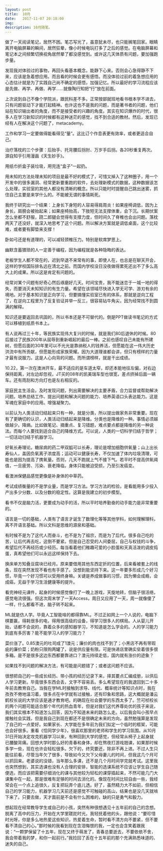 ```yaml
---
layout: post
title:  10月
date:   2017-11-07 20:18:00
img: 
description: 10月随笔。
---
```


做了一天阅读笔记，居然不困。笔芯写光了，虽意犹未尽，也只能搁笔回家。眼睛离开电脑屏幕的瞬间，居然狂晕，像小时候电玩打多了之后的感觉。在电脑屏幕和笔记本之间频繁切换视角居然晕了都没感觉到。或许这几天体质有问题，要加强跑步量。

发现我对体验过的事物，再回头看基本概念，能静下心来。否则会心急得静不下来，应该是急着想应用。而且看的时候会更有感悟。而没体验过前的着急想应用的心态估计就是为了实践自己尚不确定的感悟，加强记忆。所以最好的学习流程应该是先做、再学、再做、再学……就像陶行知把“行”放在前面。

上次说到自己不像个学院派，跟民科差不多。正常按部就班地看书根本学不进去，只有问题驱动下才能打起精神。也许这也不是我的问题，而是著书者的问题，他们站在知识输出者的角度，而不是接受者的兴趣的角度。其实在知识爆炸的时代，很多人在学习新知识的时候都有这种迷茫的感觉，找不到合适的教材。然后，发现已经有人在解决这个问题了，metacademy。

工作和学习一定要做得能看得见“量”。这比订个作息表更有效率，或者更适合自己。

治疗落枕的三个步骤：后抬手、托背腰后拐肘、万岁手后拐。各20秒重复两次。源自知乎引用漫画《天生妙手》。

用纸巾折盒子装垃圾，用完连“盒子”一起扔。

用未知的方法处理未知的项目是最不好的模式了，可惜又掉入了这种圈子，用一个开发中的很多漏洞、经常更新要重跑的软件，去处理新模式的数据，这种数据该怎么处理，实验室的其他人都没有清晰的概念。所以只能时时提醒自己跳出迷雾，抓住自己主要是来学什么的。不能被无谓的事情耗死。

我终于研究出一个结果：上身长下身短的人容易得肩周炎！如果座椅调低，因为上身长，肩膀会被抬起来；如果座椅抬高，下肢短无法支撑体重，会下沉。长期伏案怎么坐都不舒服，跷二郎腿会觉得有支撑力度，但时间久了脊椎也会出问题。落枕两天了还没好，就深入地思考了这个问题。所以解决方案就是调低桌面，这个比较难，或者要有脚垫来支撑！

卧如弓还是有道理的，可以减轻颈椎压力。特别是软席梦思上。

幽默含蓄猥琐的人一定善于编程，因为编程就是各种隐晦的表达。

老板学生人都不常在的，迟到早退不来常有的事，即使人在，也总是在聊天开会，这样的学校国际排名远在清北之前。而国内学校没日没夜做得累死还出不了多么高大上的成果。所以这是肯定有问题的。

经常对某个问题有好奇心然后琢磨好几天。时间宝贵，我不能迷恋于一城一地的得失，而要消灭未知知识的有生力量。希望在该领域尽快进入学无可学、游刃有余的境地。对于基本知识是正向学习，但要搞懂实验室已有的体系，那就是逆向工程了，在逆向工程里为了反复验证并举一反三，很容易钻牛角尖，因为经常找不到圆满的解释。

知识还是要返回去巩固的，所以书本还是不可替代的。倒是PPT做读书笔记的方式可以移植到纸质书本上。

有人说再过三十年，等民族实现伟大复兴的时候，就是我们80后退休的时候。80后接过了民族200年从屈辱到重新崛起的最后一棒。之前也感叹自己未能有所建树，但愿后面的30年里可以不光光是靠纳税人的钱养活，但愿能在这一伟大历史洪流中有所贡献，但愿能形成家族荣耀。因为大道理谁都会讲，但只有榜样的力量才最有说服力。这是人心向背的问题。而所谓榜样，就是干出成绩。

10.22，第一次在澳洲开车，最不适应的是车道太窄，却还本能地往左偏，对右边保持距离，对左边却忽视，JT买的08年的凯美瑞车型也很宽，差点挤掉后面一辆车。还有雨刮和方向灯也是左右相反的。

家庭民主生活会。及时发现问题，列出需要解决的主要矛盾，合力监督或帮助解决问题。培养总结工作、提出问题和解决问题的能力、培养英语口头表达能力。这是军魂在家庭中的应用。增强凝聚力。

以前认为人类活动归结起来只有一种，就是分类，所以提出做家务非常重要。现在有了更确切的认识，人类活动归结起来是降维。分类也是降维的一种。事情必须越做越少。降熵。比如做笔记、摘重点、复习错题，难点要点都是降维的另一种说法。而每个人要找到适合自己的降维方式。可以说，人类的一切科学归结于哲学；一切活动归结于机器学习。

好氧长寿理论。糖尿病的药二甲双胍可以长寿，理论是增加细胞供氧量；山上出长寿仙人，盖因负氧离子浓度高；运动可以健康长寿，不仅加速了体内垃圾清理，可能也是因为提高了携氧量。否则，几天不跑就上气不接下气。若平时不提高供氧阈值，一旦疲劳、污染、衰老降临，身体只能被迫受损，乃至引发癌变。

看澳洲保健品感觉更像是补身体的中草药。

考试成绩衡量的不是学业量，而是学习方法。学习方法的检验，是看能用多少投入产出多少分数、以及分数的稳定性。这算是我建立的初步模型。

看书不仅是脑力活，更要成为动手的活，所以平时培养勤奋的动手能力是非常重要的。

语言是一切的基础，人类有了语言才诞生了数理化等等其他学科，如何理解理科，离不开语言基础。所以文科是思维的源泉和基础。

有时候不是为了这代人而奋斗，也不是为了祖宗，而是为了后代。很多自己吃的苦，让后代再去吃，这倒不要紧。但是自己忍受的人间委屈，自己与权钱的斗争，希望后代不再经历或少经历。每当看着他们稚趣可爱的小脸蛋和天真活泼的调皮捣蛋，真希望他们可以永远这样保持下去。

换床单方知叠豆腐块已经月。原来要借用其他东西定折的位置，后来看被套上的线条，现在突然发现不看也有手感了。没想到能坚持下来。这一年要多形成几个好习惯，毕竟一个好习惯可以受用终身嘛。关键是养成做事的习惯，因为懒会成瘾，会成癌，无益于学习生活健康等的提升。

看完神经元课件，起身的时候感觉像打了一晚上游戏，天旋地转，但脑子很活络，感觉电流很强。但这次周末学了一天Access，周日又应用了一天，周一就像傻了一样，什么都看不进，脑子转不起来。

ML就是仿人学。毕竟人工智能啥的都得靠ML。不过正如网上一个人说的，电脑下棋要赢，得耗很多的电，得用很高级的设备，得学习很多人的棋局。人从婴儿开始，话都不会说的，靠着众多的感知器学习，不知道是怎么学会的。人的学习能力到底有多厉害？能不能学习人的学习能力？

菜价涨了。0.85澳元的吐司成了1澳元；廉价的肉也找不到了；小黑店不再有带瑕疵的廉价菜；奶粉只限购两罐了，说是供应量有限。可是快递店里确实垒着很多很多箱。是不是很多这边东西都要靠进口？澳元持续走低，国内就有涨价的迹象？

如果找不到问题的解决方法，有可能是问题错了；或者这问题不应该。

很想把自己的一些成长经历、带小孩的经历记录下来，择其要点汇编成册，以供后人学习更新。毕竟很多东西会丢，文字不容易丢。多么希望现在的我退回到二十多年前去教育自己。当我在学ML时接触到求导、线代、概率统计等知识点时，我在孜孜不倦地温习着，很多点在中学就有过接触，还有印象和思路，这大概就是潘云鹤校长说的大学应该是通才教育吧。的确现在社会要学的东西太多了。竺可桢校长的两个问题可能适合那个年代的热血青年，但是对我们这代养尊处优的孩子来说，我们其实根本不知道怎么回答，因为不知道未来的路怎么走。以后我会叫小孩早点接触社会实践，但是我自己到现在都还不是很确定未来的方向，虽然勉强算是发现了自己的一点爱好。如果家长、大学能在多年前为我们拟定一个临时的框架，可能也会好很多。重看《恰同学少年》，很喜欢那里的老师和学生的学习氛围。从10月31日开始决定攻克机器学习以来，有种回到大学的感觉，但经常从椅子上起身就已腰酸背痛。回想大学时那么好的青春和身体，却在熬夜打游戏翘课，如果那时候多学一些，现在也许会轻松很多。欠下的，终究要还，除非不再上进。不过人生只能往前看，尽管当年欠了很多，导致如今又欠下父母妻儿的时间，但我这几个月可以抓回来。老婆说的没错，当年那么多课，还不是几个月时间学完就考试。这里我也突然想到，其实选课也没有人合理的安排，智能的选课系统不应该让学生自己随便选，而应该把需要仔细消化的课与其他较为轻松的课穿插起来，不然可能几门大课集中在一起，那是很难有足够的时间去消化的。像现在时间比较自由一些，我经常会在一个点上追很久，反复把玩弄个底儿透。好了，虽然精力大不如前，但相信自己的学习能力，机器学习几天前还是感觉不可触碰的高山，结果也是没几天就啃下来了。只要去做，天才面前是不会有什么困难的，缺的只是勇气和毅力。

想起现在经常教导学生或自己的小孩，突然有种很想遇见十五年前的自己的念想。脱离了高中的压力，开始在大学里蹉跎时光。我轻抚着他的头，跟他说：“要珍惜时光呀，你是多么地热爱这些知识，热爱着生命，暂时看不清方向不要紧，但不要看不清自己的心。”那时候的我看到现在含泪悔恨的我，一定也会含笑着跟我说：“一颗梦保留了十五年，现在又终于萌发了，青春总要逝去，不要依依不舍，我会带着我的梦，和你一起前行。”我捡回了丢在十五年前的那个充满熟悉味道的、迷失的自己。